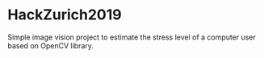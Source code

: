 # HackZurich2019

Simple image vision project to estimate the stress level of a computer user based on OpenCV library.
